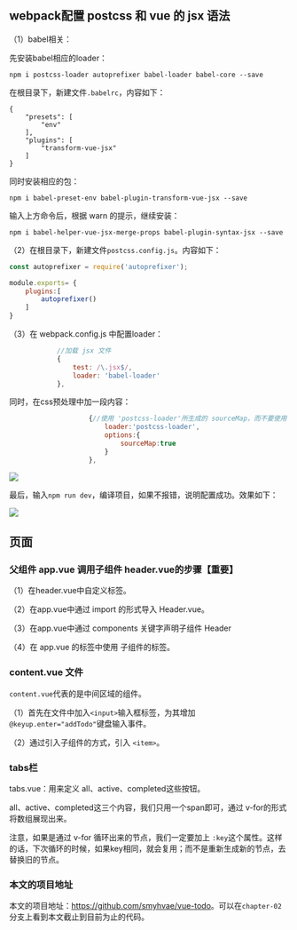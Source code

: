 

## webpack配置 postcss 和 vue 的 jsx 语法


（1）babel相关：

先安装babel相应的loader：

```
npm i postcss-loader autoprefixer babel-loader babel-core --save
```

在根目录下，新建文件`.babelrc`，内容如下：

```
{
    "presets": [
        "env"
    ],
    "plugins": [
        "transform-vue-jsx"
    ]
}
```


同时安装相应的包：

```
npm i babel-preset-env babel-plugin-transform-vue-jsx --save
```

输入上方命令后，根据 warn 的提示，继续安装：

```
npm i babel-helper-vue-jsx-merge-props babel-plugin-syntax-jsx --save
```

（2）在根目录下，新建文件`postcss.config.js`。内容如下：

```javascript
const autoprefixer = require('autoprefixer');

module.exports= {
    plugins:[
        autoprefixer()
    ]
}
```


（3）在 webpack.config.js 中配置loader：


```javascript
            //加载 jsx 文件
            {
                test: /\.jsx$/,
                loader: 'babel-loader'
            },
```


同时，在css预处理中加一段内容：

```javascript
                    {//使用 'postcss-loader'所生成的 sourceMap，而不要使用 'stylus-loader' 所生成的 sourceMap
                        loader:'postcss-loader',
                        options:{
                            sourceMap:true  
                        }
                    },
```


![](http://img.smyhvae.com/20180503_1615.png)

最后，输入`npm run dev`，编译项目，如果不报错，说明配置成功。效果如下：

![](http://img.smyhvae.com/20180503_2020.png)



## 页面




### 父组件 app.vue 调用子组件 header.vue的步骤【重要】

（1）在header.vue中自定义标签。

（2）在app.vue中通过 import 的形式导入 Header.vue。

（3）在app.vue中通过 components 关键字声明子组件 Header

（4）在 app.vue 的标签中使用 子组件的标签。


### content.vue 文件

`content.vue`代表的是中间区域的组件。



（1）首先在文件中加入`<input>`输入框标签，为其增加`@keyup.enter="addTodo"`键盘输入事件。

（2）通过引入子组件的方式，引入 `<item>`。




### tabs栏

tabs.vue：用来定义 all、active、completed这些按钮。


all、active、completed这三个内容，我们只用一个span即可，通过 v-for的形式将数组展现出来。

注意，如果是通过 v-for 循环出来的节点，我们一定要加上 `:key`这个属性。这样的话，下次循环的时候，如果key相同，就会复用；而不是重新生成新的节点，去替换旧的节点。





### 本文的项目地址

本文的项目地址：<https://github.com/smyhvae/vue-todo>。可以在`chapter-02`分支上看到本文截止到目前为止的代码。






















